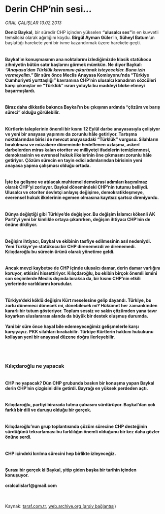 # Derin CHP’nin sesi...

*ORAL ÇALIŞLAR 13.02.2013*

<div class="yazi"><p><b>Deniz Baykal</b>, bir süredir CHP içinden yükselen <b>“ulusalcı ses”</b>in en kuvvetli temsilcisi olarak ağırlığını koydu. <b>Birgül Ayman Güler</b>’in, <b>Süheyl Batum</b>’un başlattığı harekete yeni bir ivme kazandırmak üzere harekete geçti.</p>
<h4><br/>Baykal’ın konuşmasının ana noktalarını izlediğimizde klasik statükocu zihniyetin bütün satır başlarını görmek mümkün. Ne diyor Baykal: <i>“Anayasa’dan Türklük kavramını çıkartmak isteyecekler. Buna izin vermeyelim.”</i> Bir süre önce Meclis Anayasa Komisyonu’nda “Türkiye Cumhuriyeti yurttaşlığı” kavramına CHP’nin ulusalcı kanadının sözcüleri karşı çıkmışlar ve “Türklük” ısrarı yoluyla bu maddeyi bloke etmeyi başarmışlardı. </h4>
<h4><br/>Biraz daha dikkatle bakınca Baykal’ın bu çıkışının ardında “çözüm ve barış süreci” olduğu görülebilir. </h4>
<h4><br/>Kürtlerin taleplerinin önemli bir kısmı 12 Eylül darbe anayasasıyla çelişiyor ve yeni bir anayasa yapımını da zorunlu hâle getiriyor. Tartışma noktalarından birisi de mevcut anayasadaki “Türklük” vurgusu. Silahların bırakılması ve müzakere döneminde hedeflenen uzlaşma, askerî darbelerden miras kalan otoriter ve milliyetçi ifadelerin temizlenmesi, demokrasinin ve evrensel hukuk ilkelerinin öne çıkmasını zorunlu hâle getiriyor. Çözüm sürecin en tayin edici adımlarından birisinin yeni anayasa yapma çalışması olduğu ortada.</h4>
<h4><br/>İşte bu gelişme ve atılacak muhtemel demokrasi adımları kaçınılmaz olarak CHP’yi zorluyor. Baykal dönemindeki CHP’nin tutumu belliydi. Ulusalcı ve otoriter devletçi anlayış değişime, demokratikleşmeye, everensel hukuk ilkelerinin egemen olmasına kayıtsız şartsız direniyordu.</h4>
<h4><br/>Dünya değiştiği gibi Türkiye’de değişiyor. Bu değişim İslamcı kökenli AK Parti’yi yeni bir kimlikle ortaya çıkarırken, değişim ihtiyacı CHP’nin de önüne dikiliyor. </h4>
<h4><br/>Değişim ihtiyacı, Baykal ve ekibinin tasfiye edilmesinin asıl nedeniydi. Yeni Türkiye’ye statükocu bir CHP direnemezdi ve direnemedi. Kılıçdaroğlu bu sürecin ürünü olarak yönetime geldi.</h4>
<h4><br/>Ancak mevzi kaybetse de CHP içinde ulusalcı damar, derin damar varlığını koruyor, etkisini hissettiriyor. Kılıçdaroğlu, bu ekibin birçok önemli ismini son seçimlerde Meclis dışında bıraksa da, bir kısmı CHP’nin etkili yerlerinde varlıklarını korudular.</h4>
<h4><br/>Türkiye’deki köklü değişim Kürt meselesine gelip dayandı. Türkiye, bu zorlu dönemeci dönecek mi, dönebilecek mi? Hükümet her zamankinden kararlı bir tutum gösteriyor. Toplum sessiz ve sakin çözümden yana tavır koyarken uluslararası alanda da büyük bir destek oluşmuş durumda. <br/><br/>Yani bir süre önce hayal bile edemeyeceğimiz gelişmelerle karşı karşıyayız. PKK silahları bırakabilir. Türkiye Kürtlerin hakkını hukukunu kollayan yeni bir anayasal düzene doğru ilerleyebilir.<br/><br/></h4>
<h4> </h4>
<h3>Kılıçdaroğlu ne yapacak</h3>
<h4><br/>CHP ne yapacak? Dün CHP grubunda baskın bir konuşma yapan Baykal derin CHP’nin çizgisini dile getirdi. Bayrağı en yüksek perdeden açtı. </h4>
<h4><br/>Kılıçdaroğlu, partiyi birarada tutma çabasını sürdürüyor. Baykal’dan çok farklı bir dili ve duruşu olduğu bir gerçek.</h4>
<h4><br/>Kılıçdaroğlu’nun grup toplantısında çözüm sürecine CHP desteğinin sürdüğünü tekrarlaması bu farklılığın önemli olduğunu bir kez daha gözler önüne serdi. </h4>
<h4><br/>CHP içindeki kırılma sürecini hep birlikte izleyeceğiz. </h4>
<h4><br/>Şurası bir gerçek ki Baykal, yitip giden başka bir tarihin içinden konuşuyor.<br/><br/><b>oralcalislar1@gmail.com</b></h4>
<p> </p>
</div>

Kaynak: [taraf.com.tr](http://www.taraf.com.tr:80/oral-calislar/makale-derin-chp-nin-sesi.htm), [web.archive.org (arşiv bağlantısı)](http://web.archive.org/web/20130215090627/http://www.taraf.com.tr:80/oral-calislar/makale-derin-chp-nin-sesi.htm)
